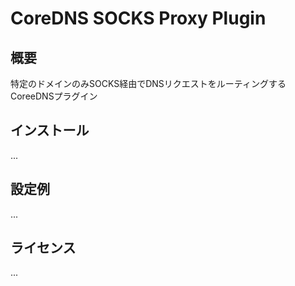 # CoreDNS SOCKS Proxy Plugin

## 概要
特定のドメインのみSOCKS経由でDNSリクエストをルーティングするCoreeDNSプラグイン

## インストール
...

## 設定例
...

## ライセンス
...
